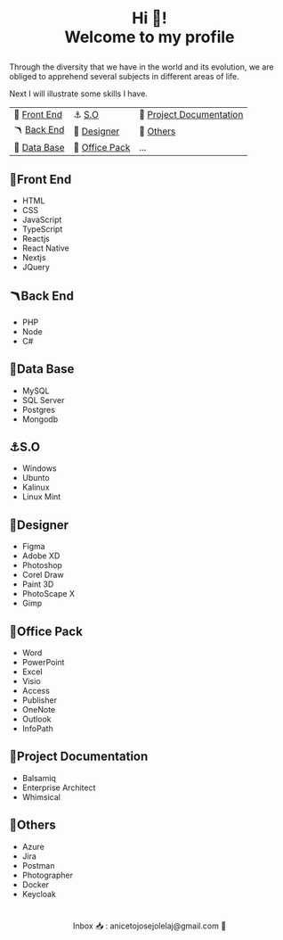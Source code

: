 
# <p align='center'> Hi 👋! <br/> Welcome to my profile </p>



Through the diversity that we have in the world and its evolution, we are obliged to apprehend several subjects in different areas of life.

Next I will illustrate some skills I have.


  
||||
|-----------------------------|---------------------------------|----------------------------------------|
| 🎩 [Front End](#front-end) |  ⚓ [S.O](#so)                  | 📌 [Project Documentation](#project-documentation)|
| 🪃 [Back End](#back-end)   |  🎨 [Designer](#designer)       | 🚀 [Others](#others)|
| 🎲 [Data Base](#data-base) |  🏢 [Office Pack](#office-pack) |  ... |



## 🎩Front End
- HTML
- CSS
- JavaScript
- TypeScript
- Reactjs
- React Native
- Nextjs
- JQuery

## 🪃Back End
- PHP
- Node
- C#

## 🎲Data Base
- MySQL
- SQL Server
- Postgres
- Mongodb

## ⚓S.O
- Windows
- Ubunto
- Kalinux
- Linux Mint

## 🎨Designer
- Figma
- Adobe XD
- Photoshop
- Corel Draw
- Paint 3D
- PhotoScape X
- Gimp

## 🏢Office Pack
- Word
- PowerPoint
- Excel
- Visio
- Access
- Publisher
- OneNote
- Outlook
- InfoPath

## 📌Project Documentation
- Balsamiq
- Enterprise Architect
- Whimsical

## 🚀Others
- Azure
- Jira
- Postman
- Photographer
- Docker
- Keycloak

#

<p align='center'> Inbox 📥 : anicetojosejolelaj@gmail.com 📧 </p>


<!---
aniceto-jolela/aniceto-jolela is a ✨ special ✨ repository because its `README.md` (this file) appears on your GitHub profile.
You can click the Preview link to take a look at your changes.
--->
